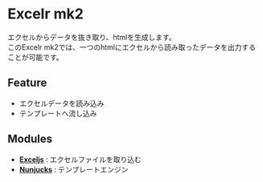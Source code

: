 Excelr mk2
======

エクセルからデータを抜き取り、htmlを生成します。  
このExcelr mk2では、一つのhtmlにエクセルから読み取ったデータを出力することが可能です。


Feature
-------

- エクセルデータを読み込み
- テンプレートへ流し込み


Modules
-------

- **[Exceljs](https://github.com/guyonroche/exceljs)** : エクセルファイルを取り込む
- **[Nunjucks](https://mozilla.github.io/nunjucks/)** : テンプレートエンジン
